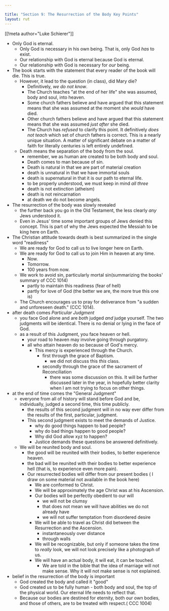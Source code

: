 ```yaml
---

title: "Section 9: The Resurrection of the Body Key Points" 
layout: rut
---
```


[[!meta author="Luke Schierer"]]

* Only God is eternal.
  * Only God is necessary in his own being.  That is, only God *has* to exist. 
  * Our relationship with God is eternal because God is eternal. 
  * Our relationship with God is necessary for *our* being. 
* The book starts with the statement that every reader of the book will die.
  This is true.  
  * However, it lead to the question (in class), did Mary die? 
    * Definitively, *we do not know*.  
    * The Church teaches "at the end of her life" she was assumed, body and
      soul, into heaven.
    * Some church fathers believe and have argued that this statement means that
      she was assumed at the moment she *would* have died. 
    * Other church fathers believe and have argued that this statement means
      that she was assumed _just after_ she died. 
    * The Church has *refused* to clarify this point. It definitively *does not
      teach* which set of church fathers is correct.  This is a nearly unique
      situation.  A matter of significant debate on a matter of faith for
      literally centuries is left entirely undefined. 
  * Death means the separation of the body from the soul. 
    * remember, we as human are created to be both body and soul. 
    * Death comes to man because of sin. 
    * Death is natural in that we are part of material creation
    * death is unnatural in that we have immortal souls
    * death is supernatural in that it is our path to eternal life.
    * to be properly understood, we must keep in mind *all three*
    * death is not extinction (atheism)
    * death is not reincarnation 
    * at death we do not become angels. 
* The resurrection of the body was slowly revealed
  * the further back you go in the Old Testament, the less clearly *any* Jews
    understood it.
  * Even in Jesus' time some important groups of Jews denied this concept. This
    is part of why the Jews expected the Messiah to be king here on Earth. 
* The Christian attitude towards death is best summarized in the single word
  "readiness"
  * We are ready for God to call us to live longer here on Earth.
  * We are ready for God to call us to join Him in heaven at any time. 
    * Now.
    * Tomorrow.
    * 100 years from now. 
  * We work to avoid sin, particularly mortal sin(summarizing the books' summary
    of CCC 1014)
    * partly to maintain this readiness (fear of hell) 
    * partly for love of God (the better we are, the more true this one is)
  * The Church encourages us to pray for deliverance from "a sudden and
    unforeseen death." (CCC 1014). 
* after death comes *Particular Judgment*
  * you face God alone and are *both* judged *and* judge yourself. The two
    judgments will be identical.  There is no denial or lying in the face of
    God.  
  * as a result of this Judgment, you face heaven or hell.  
    * your road to heaven may involve going through purgatory. 
    * all who attain heaven do so because of God's mercy. 
      * This mercy is experienced through the Church.  
        * first through the grace of Baptism. 
          * we did not discuss this *this* class. 
        * secondly through the grace of the sacrament of Reconciliation
          * there was some discussion on this. It will be further discussed
            later in the year, in hopefully better clarity when I am not trying
            to focus on other things. 
 * at the end of time comes the "General Judgment"
   * everyone from all of history will stand before God and be, individually,
     judged a second time, this time publicly.
     * the results of this second judgment will in no way ever differ from the
       results of the first, particular, judgment.
     * This second judgment exists to meet the demands of Justice.
       * why do good things happen to bad people?
       * why do bad things happen to good people?
       * Why did God allow xyz to happen? 
       * Justice demands these questions be answered definitively. 
   * We will be reunited body and soul.
     * the good will be reunited with their bodies, to better experience
       heaven.
     * the bad will be reunited with their bodies to better experience hell
       (that is, to experience even more pain). 
     * Our resurrected bodies will differ from our present bodies ( I draw on
       some material not available in the book here)
       * We are conformed to Christ.
       * We will be approximately the age Christ was at his Ascension.
       * Our bodies will be perfectly obedient to our will
         * we will not be clumsy
         * that does not mean we will have abilities we do not already have
         * we will not suffer temptation from disordered desire
       * We will be able to travel as Christ did between the Resurrection and
         the Ascension.  
         * instantaneously over distance
         * through walls
       * We will be recognizable, but only if someone takes the time to *really*
         look, we will not look precisely like a photograph of us.   
       * We will have an actual body, it will eat, it can be touched.
         * We are told in the bible that the idea of marriage will not make
           sense.  Why it will not make sense is not explained.
* belief in the resurrection of the body is important
  * God created the body and called it "good"
  * God created *us* to be fully human - both body and soul, the top of the
    physical world.  Our eternal life needs to reflect that. 
  * Because our bodies are destined for eternity, both our own bodies, and those
    of others, are to be treated with respect.( CCC 1004) 

